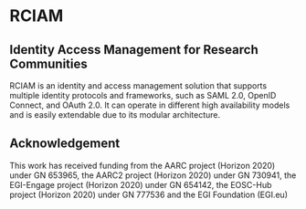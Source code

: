 # RCIAM

## Identity Access Management for Research Communities

RCIAM is an identity and access management solution that supports multiple identity protocols and frameworks, such as SAML 2.0, OpenID Connect, and OAuth 2.0. It can operate in different high availability models and is easily extendable due to its modular architecture.

## Acknowledgement

This work has received funding from the AARC project (Horizon 2020) under GN 653965, the AARC2 project (Horizon 2020) under GN 730941, the EGI-Engage project (Horizon 2020) under GN 654142, the EOSC-Hub project (Horizon 2020) under GN 777536 and the EGI Foundation (EGI.eu)
